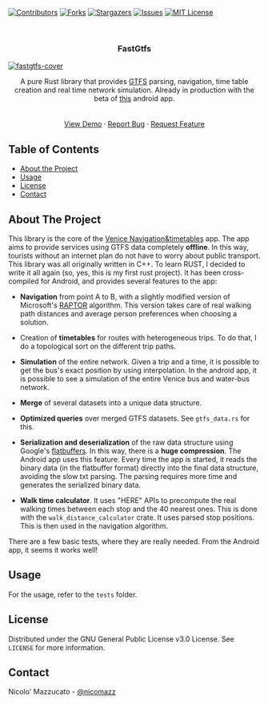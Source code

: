

<!-- PROJECT SHIELDS -->

[![Contributors][contributors-shield]][contributors-url]
[![Forks][forks-shield]][forks-url]
[![Stargazers][stars-shield]][stars-url]
[![Issues][issues-shield]][issues-url]
[![MIT License][license-shield]][license-url]



<!-- PROJECT LOGO -->
<br />
<p align="center">
  <h3 align="center">FastGtfs</h3>

  <a href="https://i.ibb.co/XDqf83x/fastgtfs-cover.png">
   <!-- <img src="images/logo.png" alt="Logo" width="80" height="80">-->
   <img src="https://i.ibb.co/XDqf83x/fastgtfs-cover.png" alt="fastgtfs-cover" border="0">
  </a>


  <p align="center">
    A pure Rust library that provides <a href="https://developers.google.com/transit/gtfs">GTFS</a> parsing, navigation, time table creation and real time network simulation. Already in production with the beta of <a href="https://play.google.com/apps/testing/com.actv.nicomazz.lastjni">this</a> android app. 
    <br />
    <br />
    <br />
    <a href="https://play.google.com/apps/testing/com.actv.nicomazz.lastjni">View Demo</a>
    ·
    <a href="https://github.com/nicomazz/fastgtfs/issues">Report Bug</a>
    ·
    <a href="https://github.com/nicomazz/fastgtfs/issues">Request Feature</a>
  </p>
</p>



<!-- TABLE OF CONTENTS -->
## Table of Contents

* [About the Project](#about-the-project)
* [Usage](#usage)
* [License](#license)
* [Contact](#contact)


<!-- ABOUT THE PROJECT -->
## About The Project


This library is the core of the [Venice Navigation&timetables](https://play.google.com/apps/testing/com.actv.nicomazz.lastjni) app. The app aims to provide services using GTFS data completely **offline**. In this way, tourists without an internet plan do not have to worry about public transport.
This library was all originally written in C++. To learn RUST, I decided to write it all again (so, yes, this is my first rust project). It has been cross-compiled for Android, and provides several features to the app:

- **Navigation** from point A to B, with a slightly modified version of Microsoft's [RAPTOR](https://www.microsoft.com/en-us/research/wp-content/uploads/2012/01/raptor_alenex.pdf) algorithm. This version takes care of real walking path distances and average person preferences when choosing a solution.

- Creation of **timetables** for routes with heterogeneous trips. To do that, I do a topological sort on the different trip paths.

- **Simulation** of the entire network. Given a trip and a time, it is possible to get the bus's exact position by using interpolation. In the android app, it is possible to see a simulation of the entire Venice bus and water-bus network.

- **Merge** of several datasets into a unique data structure.

- **Optimized queries** over merged GTFS datasets. See `gtfs_data.rs` for this.
    
- **Serialization and deserialization** of the raw data structure using Google's [flatbuffers](https://google.github.io/flatbuffers/). In this way, there is a **huge compression**. The Android app uses this feature. Every time the app is started, it reads the binary data (in the flatbuffer format) directly into the final data structure, avoiding the slow txt parsing. The parsing requires more time and generates the serialized binary data.

- **Walk time calculator**. It uses "HERE" APIs to precompute the real walking times between each stop and the 40 nearest ones. This is done with the `walk_distance_calculator` crate. It uses parsed stop positions. This is then used in the navigation algorithm.

There are a few basic tests, where they are really needed. From the Android app, it seems it works well!


<!-- USAGE EXAMPLES -->
## Usage

For the usage, refer to the `tests` folder.


<!-- LICENSE -->
## License

Distributed under the GNU General Public License v3.0 License. See `LICENSE` for more information.



<!-- CONTACT -->
## Contact

Nicolo' Mazzucato - [@nicomazz](https://twitter.com/nicomazz)



<!-- MARKDOWN LINKS & IMAGES -->
<!-- https://www.markdownguide.org/basic-syntax/#reference-style-links -->
[contributors-shield]: https://img.shields.io/github/contributors/nicomazz/fastgtfs.svg?style=flat-square
[contributors-url]: https://github.com/nicomazz/fastgtfs/graphs/contributors
[forks-shield]: https://img.shields.io/github/forks/nicomazz/fastgtfs.svg?style=flat-square
[forks-url]: https://github.com/nicomazz/fastgtfs/network/members
[stars-shield]: https://img.shields.io/github/stars/nicomazz/fastgtfs.svg?style=flat-square
[stars-url]: https://github.com/nicomazz/fastgtfs/stargazers
[issues-shield]: https://img.shields.io/github/issues/nicomazz/fastgtfs.svg?style=flat-square
[issues-url]: https://github.com/nicomazz/fastgtfs/issues
[license-shield]: https://img.shields.io/github/license/nicomazz/fastgtfs.svg?style=flat-square
[license-url]: https://github.com/nicomazz/fastgtfs/blob/master/LICENSE.txt
[linkedin-shield]: https://img.shields.io/badge/-LinkedIn-black.svg?style=flat-square&logo=linkedin&colorB=555
[linkedin-url]: https://linkedin.com/in/nicomazz
[product-screenshot]: images/screenshot.png
